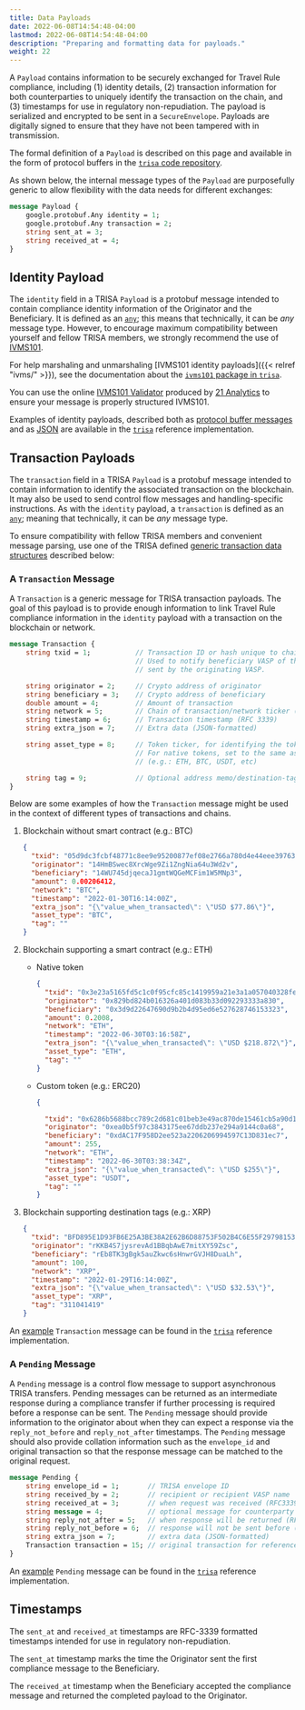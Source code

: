 ```yaml
---
title: Data Payloads
date: 2022-06-08T14:54:48-04:00
lastmod: 2022-06-08T14:54:48-04:00
description: "Preparing and formatting data for payloads."
weight: 22
---
```


A `Payload` contains information to be securely exchanged for Travel Rule compliance, including (1) identity details, (2) transaction information for both counterparties to uniquely identify the transaction on the chain, and (3) timestamps for use in regulatory
non-repudiation. The payload is serialized and encrypted to be sent in a
`SecureEnvelope`. Payloads are digitally signed to ensure that they have not been tampered with in transmission.

The formal definition of a `Payload` is described on this page and available in the form of protocol buffers in the [`trisa` code repository](https://github.com/trisacrypto/trisa/tree/main/proto).

As shown below, the internal message types of the `Payload` are purposefully generic to allow flexibility with the data needs for different exchanges:

```proto
message Payload {
    google.protobuf.Any identity = 1;
    google.protobuf.Any transaction = 2;
    string sent_at = 3;
    string received_at = 4;
}
```

## Identity Payload

The `identity` field in a TRISA `Payload` is a protobuf message intended to contain compliance identity information of the Originator and the Beneficiary. It is defined as an [`any`](https://developers.google.com/protocol-buffers/docs/proto3#any); this means that technically, it can be *any* message type. However, to encourage maximum compatibility between yourself and fellow TRISA members, we strongly recommend the use of [IVMS101](https://intervasp.org).

For help marshaling and unmarshaling [IVMS101 identity payloads]({{< relref "ivms/" >}}), see the documentation about the [`ivms101` package in `trisa`](https://github.com/trisacrypto/trisa/tree/main/pkg/ivms101).

You can use the online [IVMS101 Validator](https://ivmsvalidator.com/) produced by [21 Analytics](https://www.21analytics.ch/) to ensure your message is properly structured IVMS101.

Examples of identity payloads, described both as [protocol buffer messages](https://github.com/trisacrypto/trisa/blob/main/pkg/ivms101/testdata/identity_payload.pb.json) and as [JSON](https://github.com/trisacrypto/trisa/blob/main/pkg/ivms101/testdata/identity_payload.json) are available in the [`trisa`](https://github.com/trisacrypto/trisa) reference implementation.

## Transaction Payloads

The `transaction` field in a TRISA `Payload` is a protobuf message intended to contain information to identify the associated transaction on the blockchain. It may also be used to send control flow messages and handling-specific instructions. As with the `identity` payload, a `transaction` is defined as an [`any`](https://developers.google.com/protocol-buffers/docs/proto3#any); meaning that technically, it can be *any* message type.

To ensure compatibility with fellow TRISA members and convenient message parsing, use one of the TRISA defined [generic transaction data structures](https://github.com/trisacrypto/trisa/blob/main/proto/trisa/data/generic/v1beta1/transaction.proto) described below:

### A `Transaction` Message

A `Transaction` is a generic message for TRISA transaction payloads. The goal of this payload is to provide enough information to link Travel Rule compliance information in the `identity` payload with a transaction on the blockchain or network.

```proto
message Transaction {
    string txid = 1;           // Transaction ID or hash unique to chain
                               // Used to notify beneficiary VASP of the transaction
                               // sent by the originating VASP.

    string originator = 2;     // Crypto address of originator
    string beneficiary = 3;    // Crypto address of beneficiary
    double amount = 4;         // Amount of transaction
    string network = 5;        // Chain of transaction/network ticker (e.g.: ETH, BTC)
    string timestamp = 6;      // Transaction timestamp (RFC 3339)
    string extra_json = 7;     // Extra data (JSON-formatted)

    string asset_type = 8;     // Token ticker, for identifying the token on chain.
                               // For native tokens, set to the same as network ticker
                               // (e.g.: ETH, BTC, USDT, etc)

    string tag = 9;            // Optional address memo/destination-tag
}
```

Below are some examples of how the `Transaction` message might be used in the context of different types of transactions and chains.

1. Blockchain without smart contract (e.g.: BTC)
    ```json
    {
      "txid": "05d9dc3fcbf48771c8ee9e95200877ef08e2766a780d4e44eee397633eb164d0",
      "originator": "14HmBSwec8XrcWge9Zi1ZngNia64u3Wd2v",
      "beneficiary": "14WU745djqecaJ1gmtWQGeMCFim1W5MNp3",
      "amount": 0.00206412,
      "network": "BTC",
      "timestamp": "2022-01-30T16:14:00Z",
      "extra_json": "{\"value_when_transacted\": \"USD $77.86\"}",
      "asset_type": "BTC",
      "tag": ""
   }
   ```

2. Blockchain supporting a smart contract (e.g.: ETH)
    - Native token
        ```json
        {
          "txid": "0x3e23a5165fd5c1c0f95cfc85c1419959a21e3a1a057040328fe9d3ffd7f2f991",
          "originator": "0x829bd824b016326a401d083b33d092293333a830",
          "beneficiary": "0x3d9d22647690d9b2b4d95ed6e527628746153323",
          "amount": 0.2008,
          "network": "ETH",
          "timestamp": "2022-06-30T03:16:58Z",
          "extra_json": "{\"value_when_transacted\": \"USD $218.872\"}",
          "asset_type": "ETH",
          "tag": ""
        }
        ```

    - Custom token (e.g.: ERC20)
        ```json
        {

          "txid": "0x6286b5688bcc789c2d681c01beb3e49ac870de15461cb5a90d14b8a161e84236",
          "originator": "0xea0b5f97c3843175ee67ddb237e294a9144c0a68",
          "beneficiary": "0xdAC17F958D2ee523a2206206994597C13D831ec7",
          "amount": 255,
          "network": "ETH",
          "timestamp": "2022-06-30T03:38:34Z",
          "extra_json": "{\"value_when_transacted\": \"USD $255\"}",
          "asset_type": "USDT",
          "tag": ""
        }
        ```

3. Blockchain supporting destination tags (e.g.: XRP)
    ```json
    {
      "txid": "BFD895E1D93FB6E25A3BE38A2E62B6D88753F502B4C6E55F297981538538A2F2",
      "originator": "rKKB4S7jysrevAd1BBqbAwE7mitXY59Zsc",
      "beneficiary": "rEb8TK3gBgk5auZkwc6sHnwrGVJH8DuaLh",
      "amount": 100,
      "network": "XRP",
      "timestamp": "2022-01-29T16:14:00Z",
      "extra_json": "{\"value_when_transacted\": \"USD $32.53\"}",
      "asset_type": "XRP",
      "tag": "311041419"
   }

    ```

An [example](https://github.com/trisacrypto/trisa/blob/a2a71ed0b32b04c9859b5a9f17efae8d2d4791d8/pkg/trisa/envelope/testdata/payload/transaction.json) `Transaction` message can be found in the [`trisa`](https://github.com/trisacrypto/trisa) reference implementation.

### A `Pending` Message

A `Pending` message is a control flow message to support asynchronous TRISA transfers. Pending messages can be returned as an intermediate response during a compliance transfer if further processing is required before a response can be sent. The `Pending` message should provide information to the originator about when they can expect a response via the `reply_not_before` and `reply_not_after` timestamps. The `Pending` message should also provide collation information such as the `envelope_id` and original transaction so that the response message can be matched to the original request.

```proto
message Pending {
    string envelope_id = 1;       // TRISA envelope ID
    string received_by = 2;       // recipient or recipient VASP name
    string received_at = 3;       // when request was received (RFC3339)
    string message = 4;           // optional message for counterparty
    string reply_not_after = 5;   // when response will be returned (RFC3339)
    string reply_not_before = 6;  // response will not be sent before (RFC3339)
    string extra_json = 7;        // extra data (JSON-formatted)
    Transaction transaction = 15; // original transaction for reference
}
```

An [example](https://github.com/trisacrypto/trisa/blob/a2a71ed0b32b04c9859b5a9f17efae8d2d4791d8/pkg/trisa/envelope/testdata/payload/pending.json) `Pending` message can be found in the [`trisa`](https://github.com/trisacrypto/trisa) reference implementation.

## Timestamps

The `sent_at` and `received_at` timestamps are RFC-3339 formatted timestamps intended for use in regulatory non-repudiation.

The `sent_at` timestamp marks the time the Originator sent the first compliance message to the Beneficiary.

The `received_at`  timestamp when the Beneficiary accepted the compliance message and returned the completed payload to the Originator.